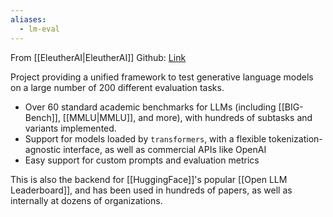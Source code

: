 ```yaml
---
aliases:
  - lm-eval
---
```


From [[EleutherAI|EleutherAI]]
Github: [Link](https://github.com/EleutherAI/lm-evaluation-harness)

Project providing a unified framework to test generative language models on a large number of 200 different evaluation tasks.
- Over 60 standard academic benchmarks for LLMs (including [[BIG-Bench]], [[MMLU|MMLU]], and more), with hundreds of subtasks and variants implemented.
- Support for models loaded by `transformers`, with a flexible tokenization-agnostic interface, as well as commercial APIs like OpenAI
- Easy support for custom prompts and evaluation metrics

This is also the backend for [[HuggingFace]]'s popular [[Open LLM Leaderboard]], and has been used in hundreds of papers, as well as internally at dozens of organizations.
